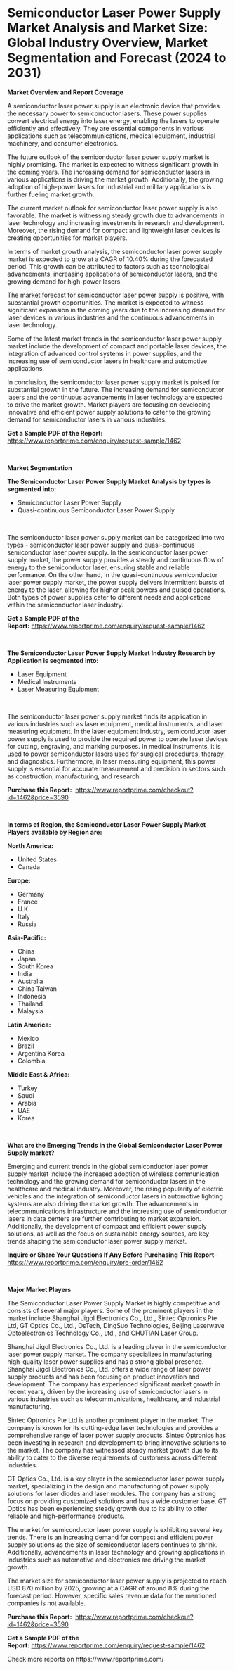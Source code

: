 <p><h1>Semiconductor Laser Power Supply Market Analysis and Market Size: Global Industry Overview, Market Segmentation and Forecast (2024 to 2031)</h1></p><p><strong>Market Overview and Report Coverage</strong></p>
<p><p>A semiconductor laser power supply is an electronic device that provides the necessary power to semiconductor lasers. These power supplies convert electrical energy into laser energy, enabling the lasers to operate efficiently and effectively. They are essential components in various applications such as telecommunications, medical equipment, industrial machinery, and consumer electronics.</p><p>The future outlook of the semiconductor laser power supply market is highly promising. The market is expected to witness significant growth in the coming years. The increasing demand for semiconductor lasers in various applications is driving the market growth. Additionally, the growing adoption of high-power lasers for industrial and military applications is further fueling market growth.</p><p>The current market outlook for semiconductor laser power supply is also favorable. The market is witnessing steady growth due to advancements in laser technology and increasing investments in research and development. Moreover, the rising demand for compact and lightweight laser devices is creating opportunities for market players.</p><p>In terms of market growth analysis, the semiconductor laser power supply market is expected to grow at a CAGR of 10.40% during the forecasted period. This growth can be attributed to factors such as technological advancements, increasing applications of semiconductor lasers, and the growing demand for high-power lasers.</p><p>The market forecast for semiconductor laser power supply is positive, with substantial growth opportunities. The market is expected to witness significant expansion in the coming years due to the increasing demand for laser devices in various industries and the continuous advancements in laser technology.</p><p>Some of the latest market trends in the semiconductor laser power supply market include the development of compact and portable laser devices, the integration of advanced control systems in power supplies, and the increasing use of semiconductor lasers in healthcare and automotive applications.</p><p>In conclusion, the semiconductor laser power supply market is poised for substantial growth in the future. The increasing demand for semiconductor lasers and the continuous advancements in laser technology are expected to drive the market growth. Market players are focusing on developing innovative and efficient power supply solutions to cater to the growing demand for semiconductor lasers in various industries.</p></p>
<p><strong>Get a Sample PDF of the Report:</strong> <a href="https://www.reportprime.com/enquiry/request-sample/1462">https://www.reportprime.com/enquiry/request-sample/1462</a></p>
<p>&nbsp;</p>
<p><strong>Market Segmentation</strong></p>
<p><strong>The Semiconductor Laser Power Supply Market Analysis by types is segmented into:</strong></p>
<p><ul><li>Semiconductor Laser Power Supply</li><li>Quasi-continuous Semiconductor Laser Power Supply</li></ul></p>
<p>&nbsp;</p>
<p><p>The semiconductor laser power supply market can be categorized into two types - semiconductor laser power supply and quasi-continuous semiconductor laser power supply. In the semiconductor laser power supply market, the power supply provides a steady and continuous flow of energy to the semiconductor laser, ensuring stable and reliable performance. On the other hand, in the quasi-continuous semiconductor laser power supply market, the power supply delivers intermittent bursts of energy to the laser, allowing for higher peak powers and pulsed operations. Both types of power supplies cater to different needs and applications within the semiconductor laser industry.</p></p>
<p><strong>Get a Sample PDF of the Report:</strong>&nbsp;<a href="https://www.reportprime.com/enquiry/request-sample/1462">https://www.reportprime.com/enquiry/request-sample/1462</a></p>
<p>&nbsp;</p>
<p><strong>The Semiconductor Laser Power Supply Market Industry Research by Application is segmented into:</strong></p>
<p><ul><li>Laser Equipment</li><li>Medical Instruments</li><li>Laser Measuring Equipment</li></ul></p>
<p>&nbsp;</p>
<p><p>The semiconductor laser power supply market finds its application in various industries such as laser equipment, medical instruments, and laser measuring equipment. In the laser equipment industry, semiconductor laser power supply is used to provide the required power to operate laser devices for cutting, engraving, and marking purposes. In medical instruments, it is used to power semiconductor lasers used for surgical procedures, therapy, and diagnostics. Furthermore, in laser measuring equipment, this power supply is essential for accurate measurement and precision in sectors such as construction, manufacturing, and research.</p></p>
<p><strong>Purchase this Report:</strong>&nbsp; <a href="https://www.reportprime.com/checkout?id=1462&price=3590">https://www.reportprime.com/checkout?id=1462&price=3590</a></p>
<p>&nbsp;</p>
<p><strong>In terms of Region, the Semiconductor Laser Power Supply Market Players available by Region are:</strong></p>
<p>
    <p> <strong> North America: </strong>
        <ul>
            <li>United States</li>
            <li>Canada</li>
        </ul>
        </p> 
    <p> <strong> Europe: </strong>
        <ul>
            <li>Germany</li>
            <li>France</li>
            <li>U.K.</li>
            <li>Italy</li>
            <li>Russia</li>
        </ul>
        </p> 
    <p> <strong> Asia-Pacific: </strong>
        <ul>
            <li>China</li>
            <li>Japan</li>
            <li>South Korea</li>
            <li>India</li>
            <li>Australia</li>
            <li>China Taiwan</li>
            <li>Indonesia</li>
            <li>Thailand</li>
            <li>Malaysia</li>
        </ul>
        </p> 
    <p> <strong> Latin America: </strong>
        <ul>
            <li>Mexico</li>
            <li>Brazil</li>
            <li>Argentina Korea</li>
            <li>Colombia</li>
        </ul>
        </p> 
    <p> <strong> Middle East & Africa: </strong>
        <ul>
            <li>Turkey</li>
            <li>Saudi</li>
            <li>Arabia</li>
            <li>UAE</li>
            <li>Korea</li>
        </ul>
    </p>
    </p>
<p>&nbsp;</p>
<p><strong>What are the Emerging Trends in the Global Semiconductor Laser Power Supply market?</strong></p>
<p><p>Emerging and current trends in the global semiconductor laser power supply market include the increased adoption of wireless communication technology and the growing demand for semiconductor lasers in the healthcare and medical industry. Moreover, the rising popularity of electric vehicles and the integration of semiconductor lasers in automotive lighting systems are also driving the market growth. The advancements in telecommunications infrastructure and the increasing use of semiconductor lasers in data centers are further contributing to market expansion. Additionally, the development of compact and efficient power supply solutions, as well as the focus on sustainable energy sources, are key trends shaping the semiconductor laser power supply market.</p></p>
<p><strong>Inquire or Share Your Questions If Any Before Purchasing This Report</strong>- <a href="https://www.reportprime.com/enquiry/pre-order/1462">https://www.reportprime.com/enquiry/pre-order/1462</a></p>
<p>&nbsp;</p>
<p><strong>Major Market Players</strong></p>
<p><p>The Semiconductor Laser Power Supply Market is highly competitive and consists of several major players. Some of the prominent players in the market include Shanghai Jigol Electronics Co., Ltd., Sintec Optronics Pte Ltd, GT Optics Co., Ltd., OsTech, DingSuo Technologies, Beijing Laserwave Optoelectronics Technology Co., Ltd., and CHUTIAN Laser Group. </p><p>Shanghai Jigol Electronics Co., Ltd. is a leading player in the semiconductor laser power supply market. The company specializes in manufacturing high-quality laser power supplies and has a strong global presence. Shanghai Jigol Electronics Co., Ltd. offers a wide range of laser power supply products and has been focusing on product innovation and development. The company has experienced significant market growth in recent years, driven by the increasing use of semiconductor lasers in various industries such as telecommunications, healthcare, and industrial manufacturing.</p><p>Sintec Optronics Pte Ltd is another prominent player in the market. The company is known for its cutting-edge laser technologies and provides a comprehensive range of laser power supply products. Sintec Optronics has been investing in research and development to bring innovative solutions to the market. The company has witnessed steady market growth due to its ability to cater to the diverse requirements of customers across different industries.</p><p>GT Optics Co., Ltd. is a key player in the semiconductor laser power supply market, specializing in the design and manufacturing of power supply solutions for laser diodes and laser modules. The company has a strong focus on providing customized solutions and has a wide customer base. GT Optics has been experiencing steady growth due to its ability to offer reliable and high-performance products.</p><p>The market for semiconductor laser power supply is exhibiting several key trends. There is an increasing demand for compact and efficient power supply solutions as the size of semiconductor lasers continues to shrink. Additionally, advancements in laser technology and growing applications in industries such as automotive and electronics are driving the market growth. </p><p>The market size for semiconductor laser power supply is projected to reach USD 870 million by 2025, growing at a CAGR of around 8% during the forecast period. However, specific sales revenue data for the mentioned companies is not available.</p></p>
<p><strong>Purchase this Report:</strong>&nbsp;&nbsp;<a href="https://www.reportprime.com/checkout?id=1462&price=3590">https://www.reportprime.com/checkout?id=1462&price=3590</a></p>
<p></p>
<p><strong>Get a Sample PDF of the Report:</strong>&nbsp;<a href="https://www.reportprime.com/enquiry/request-sample/1462">https://www.reportprime.com/enquiry/request-sample/1462</a></p>
<p>Check more reports on https://www.reportprime.com/</p>